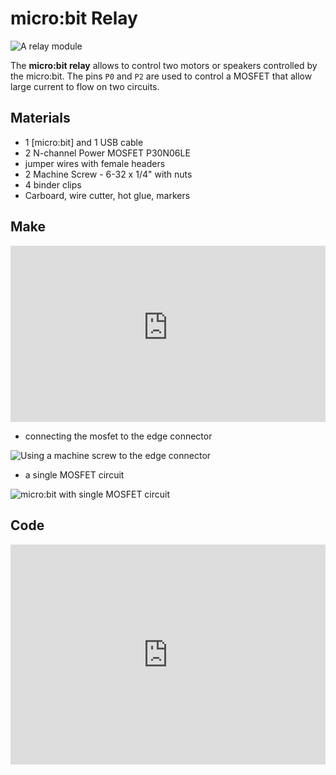 # micro:bit Relay

![A relay module](/assets/modules/controller/microbit/relay/demo.jpg)

The **micro:bit relay** allows to control two motors or speakers controlled by the micro:bit. 
The pins ``P0`` and ``P2`` are used to control a MOSFET that allow large current to flow on two circuits.

## Materials

* 1 [micro:bit] and 1 USB cable
* 2 N-channel Power MOSFET P30N06LE
* jumper wires with female headers
* 2 Machine Screw - 6-32 x 1/4" with nuts
* 4 binder clips
* Carboard, wire cutter, hot glue, markers

## Make

<div style="position:relative;height:0;padding-bottom:56%;overflow:hidden;"><iframe style="position:absolute;top:0;left:0;width:100%;height:100%;" src="https://www.youtube-nocookie.com/embed/Q0kYnkFl-Hc" frameborder="0" allowfullscreen></iframe></div>

* connecting the mosfet to the edge connector

![Using a machine screw to the edge connector](/assets/modules/controller/microbit/relay/edgeconnector.jpg)

* a single MOSFET circuit

![micro:bit with single MOSFET circuit](/assets/modules/controller/microbit/relay/half.jpg)

## Code

<div style="position:relative;height:0;padding-bottom:70%;overflow:hidden;"><iframe style="position:absolute;top:0;left:0;width:100%;height:100%;" src="https://makecode.microbit.org/#pub:_UpAUCLMbibDa" frameborder="0" sandbox="allow-popups allow-forms allow-scripts allow-same-origin"></iframe></div>
